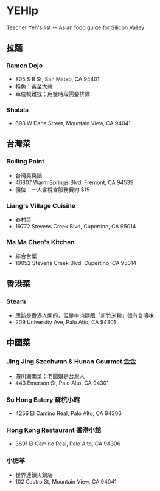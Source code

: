 # YEHlp
Teacher Yeh's list -- Asian food guide for Silicon Valley


## 拉麵

### Ramen Dojo
- 805 S B St, San Mateo, CA 94401
- 特色：黃金大蒜
- 車位較難找；用餐時段需要排隊

### Shalala
- 698 W Dana Street, Mountain View, CA 94041


## 台灣菜

### Boiling Point
- 台灣臭臭鍋
- 46807 Warm Springs Blvd, Fremont, CA 94539
- 價位：一人含稅含服務費約 $15

### Liang's Village Cuisine
- 眷村菜
- 19772 Stevens Creek Blvd, Cupertino, CA 95014

### Ma Ma Chen's Kitchen
- 綜合台菜
- 19052 Stevens Creek Blvd, Cupertino, CA 95014


## 香港菜

### Steam
- 應該是香港人開的，但是牛肉麵跟「新竹米粉」很有台灣味
- 209 University Ave, Palo Alto, CA 94301


## 中國菜

### Jing Jing Szechwan & Hunan Gourmet 金金
- 四川湖南菜；老闆娘是台灣人
- 443 Emerson St, Palo Alto, CA 94301

### Su Hong Eatery 蘇杭小館
- 4256 El Camino Real, Palo Alto, CA 94306

### Hong Kong Restaurant 香港小館
- 3691 El Camino Real, Palo Alto, CA 94306

### 小肥羊
- 世界連鎖火鍋店
- 102 Castro St, Mountain View, CA 94041
